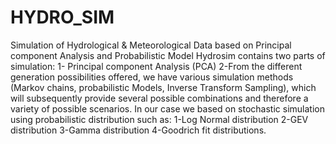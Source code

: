 
# HYDRO_SIM
Simulation of Hydrological &amp; Meteorological Data based on Principal component Analysis and Probabilistic Model 
Hydrosim contains two parts of simulation: 1- Principal component Analysis (PCA) 
2-From the different generation possibilities offered, we have various simulation methods (Markov chains, probabilistic Models, Inverse Transform Sampling), which will subsequently provide several possible combinations and therefore a variety of possible scenarios. In our case we based on stochastic simulation using probabilistic distribution such as:
1-Log Normal distribution
2-GEV distribution
3-Gamma distribution
4-Goodrich fit distributions. 
